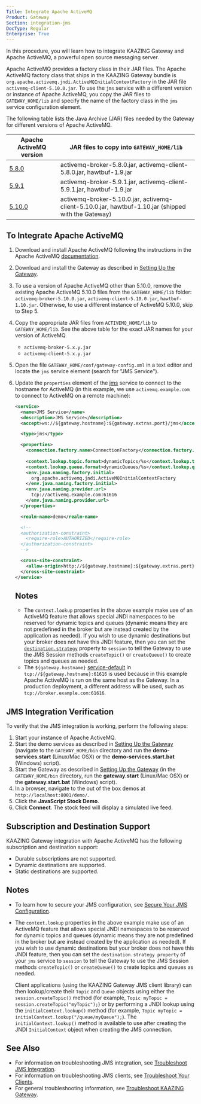 ```yaml
---
Title: Integrate Apache ActiveMQ
Product: Gateway
Section: integration-jms
DocType: Regular
Enterprise: True
---
```


In this procedure, you will learn how to integrate KAAZING Gateway and Apache ActiveMQ, a powerful open source messaging server.

Apache ActiveMQ provides a factory class in their JAR files. The Apache ActiveMQ factory class that ships in the KAAZING Gateway bundle is `org.apache.activemq.jndi.ActiveMQInitialContextFactory` in the JAR file `activemq-client-5.10.0.jar`. To use the `jms` service with a different version or instance of Apache ActiveMQ, you copy the JAR files to `GATEWAY_HOME/lib` and specify the name of the factory class in the `jms` service configuration element.

The following table lists the Java Archive (JAR) files needed by the Gateway for different versions of Apache ActiveMQ.

| Apache ActiveMQ version                                                                                     | JAR files to copy into `GATEWAY_HOME/lib`                                                              |
|-------------------------------------------------------------------------------------------------------------|--------------------------------------------------------------------------------------------------------|
| [5.8.0](http://activemq.apache.org/activemq-580-release.html "Apache ActiveMQ ™ -- ActiveMQ 5.8.0 Release") | activemq-broker-5.8.0.jar, activemq-client-5.8.0.jar, hawtbuf-1.9.jar                                  |
| [5.9.1](http://activemq.apache.org/activemq-591-release.html "Apache ActiveMQ ™ -- ActiveMQ 5.9.1 Release") | activemq-broker-5.9.1.jar, activemq-client-5.9.1.jar, hawtbuf-1.9.jar                                  |
| [5.10.0](http://activemq.apache.org/activemq-5100-release.html)                                             | activemq-broker-5.10.0.jar, activemq-client-5.10.0.jar, hawtbuf-1.10.jar (shipped with the Gateway) |

To Integrate Apache ActiveMQ
----------------------------

1.  Download and install Apache ActiveMQ following the instructions in the Apache ActiveMQ [documentation](http://activemq.apache.org/version-5-getting-started.html).
2.  Download and install the Gateway as described in [Setting Up the Gateway](../about/setup-guide.md).
3.  To use a version of Apache ActiveMQ other than 5.10.0, remove the existing Apache ActiveMQ 5.10.0 files from the `GATEWAY_HOME/lib` folder: `activemq-broker-5.10.0.jar`, `activemq-client-5.10.0.jar`, `hawtbuf-1.10.jar`. Otherwise, to use a different instance of ActiveMQ 5.10.0, skip to Step 5.
4.  Copy the appropriate JAR files from `ACTIVEMQ_HOME/lib` to `GATEWAY_HOME/lib`. See the above table for the exact JAR names for your version of ActiveMQ.
    -   `activemq-broker-5.x.y.jar`
    -   `activemq-client-5.x.y.jar`

5.  Open the file `GATEWAY_HOME/conf/gateway-config.xml` in a text editor and locate the `jms` service element (search for "JMS Service").
6.  Update the `properties` element of the [jms](../admin-reference/r_conf_jms.md#jms) service to connect to the hostname for ActiveMQ (in this example, we use `activemq.example.com` to connect to ActiveMQ on a remote machine):

    ``` xml
    <service>
      <name>JMS Service</name>
      <description>JMS Service</description>
      <accept>ws://${gateway.hostname}:${gateway.extras.port}/jms</accept>

      <type>jms</type>

      <properties>
        <connection.factory.name>ConnectionFactory</connection.factory.name>
        
        <context.lookup.topic.format>dynamicTopics/%s</context.lookup.topic.format>
        <context.lookup.queue.format>dynamicQueues/%s</context.lookup.queue.format>
        <env.java.naming.factory.initial>
          org.apache.activemq.jndi.ActiveMQInitialContextFactory
        </env.java.naming.factory.initial>
        <env.java.naming.provider.url>
          tcp://activemq.example.com:61616
        </env.java.naming.provider.url>
      </properties>

      <realm-name>demo</realm-name>

      <!--
      <authorization-constraint>
        <require-role>AUTHORIZED</require-role>
      </authorization-constraint>
      -->

      <cross-site-constraint>
        <allow-origin>http://${gateway.hostname}:${gateway.extras.port}</allow-origin>
      </cross-site-constraint>
    </service>
    ```

    Notes
    -----

    -   The `context.lookup` properties in the above example make use of an ActiveMQ feature that allows special JNDI namespaces to be reserved for dynamic topics and queues (dynamic means they are not predefined in the broker but are instead created by the application as needed). If you wish to use dynamic destinations but your broker does not have this JNDI feature, then you can set the [`destination.strategy`](../admin-reference/r_conf_jms.md#destinationstrategy) property to `session` to tell the Gateway to use the JMS Session methods `createTopic()` or `createQueue()` to create topics and queues as needed.
    -   The `${gateway.hostname}` [service-default](../admin-reference/r_configure_gateway_service_defaults.md) in `tcp://${gateway.hostname}:61616` is used because in this example Apache ActiveMQ is run on the same host as the Gateway. In a production deployment, a different address will be used, such as `tcp://broker.example.com:61616`.

JMS Integration Verification
----------------------------

To verify that the JMS integration is working, perform the following steps:

1.  Start your instance of Apache ActiveMQ.
2.  Start the demo services as described in [Setting Up the Gateway](../about/setup-guide.md) (navigate to the `GATEWAY_HOME/bin` directory and run the **demo-services.start** (Linux/Mac OSX) or the **demo-services.start.bat** (Windows) script).
3.  Start the Gateway as described in [Setting Up the Gateway](../about/setup-guide.md) (in the `GATEWAY_HOME/bin` directory, run the **gateway.start** (Linux/Mac OSX) or the **gateway.start.bat** (Windows) script).
4.  In a browser, navigate to the out of the box demos at `http://localhost:8001/demo/`.
5.  Click the **JavaScript Stock Demo**.
6.  Click **Connect**. The stock feed will display a simulated live feed.

Subscription and Destination Support
--------------------------------------------------------------

KAAZING Gateway integration with Apache ActiveMQ has the following subscription and destination support:

-   Durable subscriptions are not supported.
-   Dynamic destinations are supported.
-   Static destinations are supported.

Notes
-----

-   To learn how to secure your JMS configuration, see [Secure Your JMS Configuration](../security/o_jms_secure.md).
-   The `context.lookup` properties in the above example make use of an ActiveMQ feature that allows special JNDI namespaces to be reserved for dynamic topics and queues (dynamic means they are not predefined in the broker but are instead created by the application as needed). If you wish to use dynamic destinations but your broker does not have this JNDI feature, then you can set the `destination.strategy property` of your `jms` service to `session` to tell the Gateway to use the JMS Session methods `createTopic()` or `createQueue()` to create topics and queues as needed.

    Client applications (using the KAAZING Gateway JMS client library) can then lookup/create their `Topic` and `Queue` objects using either the `session.createTopic()` method (for example, `Topic myTopic = session.createTopic("myTopic");`) or by performing a JNDI lookup using the `initialContext.lookup()` method (for example, `Topic myTopic = initialContext.lookup("/queue/myQueue");`). The `initialContext.lookup()` method is available to use after creating the JNDI `InitialContext` object when creating the JMS connection.

See Also
--------

-   For information on troubleshooting JMS integration, see [Troubleshoot JMS Integration](../integration-jms/p_jms_integrate_tshoot.md).
-   For information on troubleshooting JMS clients, see [Troubleshoot Your Clients](https://github.com/kaazing/gateway/blob/develop/doc/troubleshooting/p_dev_troubleshoot.md).
-   For general troubleshooting information, see [Troubleshoot KAAZING Gateway](https://github.com/kaazing/gateway/blob/develop/doc/troubleshooting/o_troubleshoot.md).


